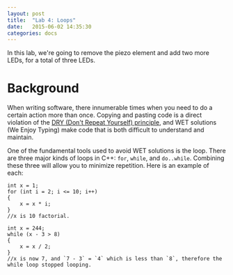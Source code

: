 ```yaml
---
layout: post
title:  "Lab 4: Loops"
date:   2015-06-02 14:35:30
categories: docs
---
```


In this lab, we're going to remove the piezo element and add two more LEDs, for a total of three LEDs.

Background
==========

When writing software, there innumerable times when you need to do a certain action more than once. Copying and pasting code is a direct violation of the [DRY (Don't Repeat Yourself) principle](https://en.wikipedia.org/wiki/Don't_repeat_yourself), and WET solutions (We Enjoy Typing) make code that is both difficult to understand and maintain.

One of the fundamental tools used to avoid WET solutions is the loop. There are three major kinds of loops in C++: `for`, `while`, and `do..while`. Combining these three will allow you to minimize repetition. Here is an example of each:

	int x = 1;
    for (int i = 2; i <= 10; i++)
    {
    	x = x * i;
    }
    //x is 10 factorial.

    int x = 244;
    while (x - 3 > 8)
    {
    	x = x / 2;
    }
    //x is now 7, and `7 - 3` = `4` which is less than `8`, therefore the while loop stopped looping.